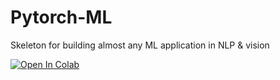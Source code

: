 # Pytorch-ML
Skeleton for building almost any ML application in NLP &amp; vision


[![Open In Colab](https://colab.research.google.com/assets/colab-badge.svg)](https://colab.research.google.com/drive/1cD9hqsNfWWccPWhtgcwLKeSWL_Xpxat8#scrollTo=Ad89MxQ9qoHV)
